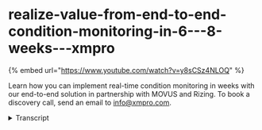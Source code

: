 # realize-value-from-end-to-end-condition-monitoring-in-6---8-weeks---xmpro
{% embed url="https://www.youtube.com/watch?v=y8sCSz4NLOQ" %}



Learn how you can implement real-time condition monitoring in weeks with our end-to-end solution in partnership with MOVUS and Rizing. To book a discovery call, send an email to info@xmpro.com.
<details>
<summary>Transcript</summary>Learn how you can implement real-time condition monitoring in weeks with our end-to-end solution in partnership with MOVUS and Rizing. To book a discovery call, send an email to info@xmpro.com.
a large mining organization had 41

hours of monthly downtime on their

mainline conveyors

due to issues with specific components

we helped them reduce the downtime

from 41 hours to only one hour per month

for those failure modes we unlocked an

additional

44 000 product tons in less than four

months

since starting the project the downtime

on the 80 kilometers of mainline

conveyor had a serious knock-on effect

on their operations

and if the conveyors weren't working

that meant that the borrowers couldn't

run

either and many of their downstream

assets became under-utilized

by deploying an end-to-end condition

monitoring solution to manage their

conveyor health in real time

they achieved a significant reduction in

downtime on critical assets

their reliability team can now identify

issues weeks in advance

and deal with them proactively since the

success of this project they've deployed

similar applications for multiple types

of rotating equipment to scale the

impact across their organization

do you want to reduce asset downtime

through real-time condition monitoring

we understand that tackling this type of

project can be daunting

you need to find the right mix of

hardware software

and services vendors to each provide

their part of the solution

and implementing a project like this can

often take 12 months

or more before you can measure roi

figuring out how to integrate your

different systems can end up adding

significant cost and delays to your

project

and once your solution is deployed you

could end up with too many distracting

alarms

that don't result in actions you need to

analyze the noise and

integrate the real alerts into your

existing systems

to ensure that your reliability teams

complete the work in time

to solve this problem we've combined

innovative sensors from movis

with xm pro's proven digital platform

and ryzen's unparalleled expertise in

sap eam

to help you deploy end-to-end real-time

condition monitoring

that shows value in six to eight weeks

how does it work we collect real-time

temperature

noise and vibration data using wireless

easy to deploy mobis fit machine sensors

that attach magnetically to your

equipment

no specialist is required and data is

captured from the moment you connect the

devices

xm pro's data stream designer lets you

harvest data from your movis sensors

and other data sources using a library

of pre-built connectors

the data stream will then publish that

data to a custom

xm pro app that gives your engineers

visibility

into the real-time health of your

equipment

when data from the mova sensor goes

outside a certain threshold

xm pro will trigger a recommendation to

drive actions

the prescriptive recommendation will

show your subject matter experts

the real-time event data as well as work

instructions and helpful resources

working with rising's team of eam

experts you can then automatically

create a work notification in your sap

eam system

from within a recommendation in xmpro

the notification will then follow the

normal work management processes

and pass the completed data between

systems

this closes the loop and ensures that

your real-time data

translates into timely actions that

drive roi

how does a typical project work the

project starts by diagnosing the bad

actors and root causes for failures

across your assets in a day virtual

workshop

the next step is to prioritize use cases

based on their

impact and technical feasibility we also

outline the scope

and identify key success criteria for

the project

in the third phase we commission the

movis fit machine sensors

and design the data stream and real-time

visualizations

using xmpro's low code platform

rising's team of experts will ensure

your integration to

sap eam is working smoothly we'll deploy

the solution to production

and start monitoring the results once

we've proven the initial value we can

work on refining the solution and

scaling it across multiple asset types

with this end-to-end real-time condition

monitoring approach

you can significantly reduce your asset

downtime

and by leveraging the combined

technology and expertise from the teams

at movis

rising and exon pro you can start seeing

value

within six to eight weeks watch the demo

video to see the solution in action
</details>